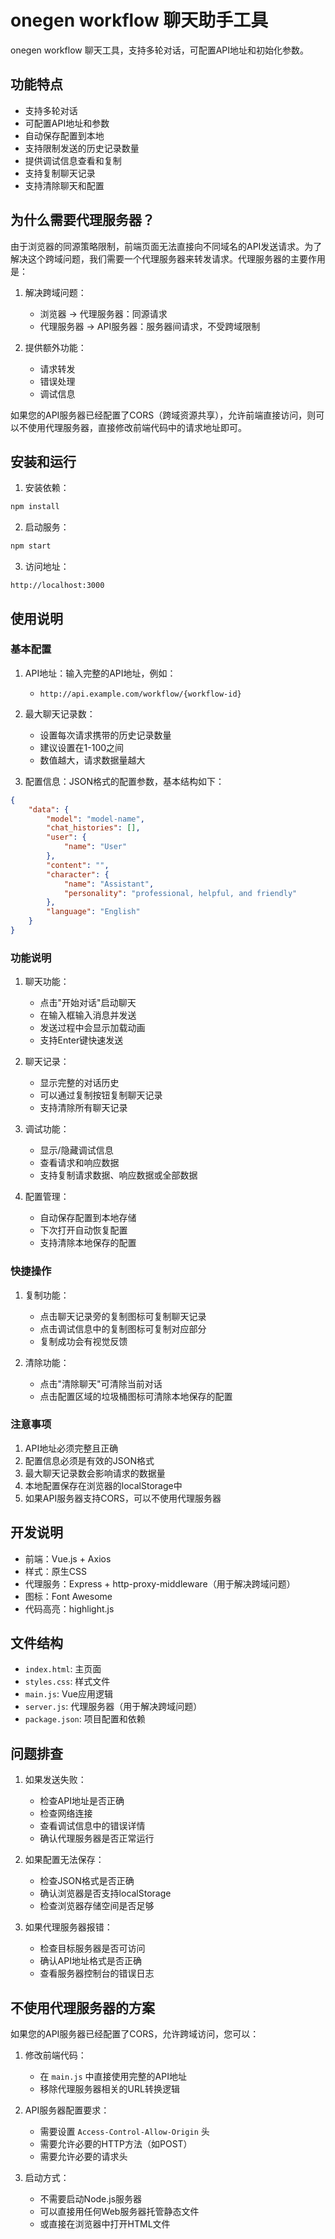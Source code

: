 # onegen workflow 聊天助手工具

onegen workflow 聊天工具，支持多轮对话，可配置API地址和初始化参数。

## 功能特点

- 支持多轮对话
- 可配置API地址和参数
- 自动保存配置到本地
- 支持限制发送的历史记录数量
- 提供调试信息查看和复制
- 支持复制聊天记录
- 支持清除聊天和配置

## 为什么需要代理服务器？

由于浏览器的同源策略限制，前端页面无法直接向不同域名的API发送请求。为了解决这个跨域问题，我们需要一个代理服务器来转发请求。代理服务器的主要作用是：

1. 解决跨域问题：
   - 浏览器 -> 代理服务器：同源请求
   - 代理服务器 -> API服务器：服务器间请求，不受跨域限制

2. 提供额外功能：
   - 请求转发
   - 错误处理
   - 调试信息

如果您的API服务器已经配置了CORS（跨域资源共享），允许前端直接访问，则可以不使用代理服务器，直接修改前端代码中的请求地址即可。

## 安装和运行

1. 安装依赖：
```bash
npm install
```

2. 启动服务：
```bash
npm start
```

3. 访问地址：
```
http://localhost:3000
```

## 使用说明

### 基本配置

1. API地址：输入完整的API地址，例如：
   - `http://api.example.com/workflow/{workflow-id}`

2. 最大聊天记录数：
   - 设置每次请求携带的历史记录数量
   - 建议设置在1-100之间
   - 数值越大，请求数据量越大

3. 配置信息：JSON格式的配置参数，基本结构如下：
```json
{
    "data": {
        "model": "model-name",
        "chat_histories": [],
        "user": {
            "name": "User"
        },
        "content": "",
        "character": {
            "name": "Assistant",
            "personality": "professional, helpful, and friendly"
        },
        "language": "English"
    }
}
```

### 功能说明

1. 聊天功能：
   - 点击"开始对话"启动聊天
   - 在输入框输入消息并发送
   - 发送过程中会显示加载动画
   - 支持Enter键快速发送

2. 聊天记录：
   - 显示完整的对话历史
   - 可以通过复制按钮复制聊天记录
   - 支持清除所有聊天记录

3. 调试功能：
   - 显示/隐藏调试信息
   - 查看请求和响应数据
   - 支持复制请求数据、响应数据或全部数据

4. 配置管理：
   - 自动保存配置到本地存储
   - 下次打开自动恢复配置
   - 支持清除本地保存的配置

### 快捷操作

1. 复制功能：
   - 点击聊天记录旁的复制图标可复制聊天记录
   - 点击调试信息中的复制图标可复制对应部分
   - 复制成功会有视觉反馈

2. 清除功能：
   - 点击"清除聊天"可清除当前对话
   - 点击配置区域的垃圾桶图标可清除本地保存的配置

### 注意事项

1. API地址必须完整且正确
2. 配置信息必须是有效的JSON格式
3. 最大聊天记录数会影响请求的数据量
4. 本地配置保存在浏览器的localStorage中
5. 如果API服务器支持CORS，可以不使用代理服务器

## 开发说明

- 前端：Vue.js + Axios
- 样式：原生CSS
- 代理服务：Express + http-proxy-middleware（用于解决跨域问题）
- 图标：Font Awesome
- 代码高亮：highlight.js

## 文件结构

- `index.html`: 主页面
- `styles.css`: 样式文件
- `main.js`: Vue应用逻辑
- `server.js`: 代理服务器（用于解决跨域问题）
- `package.json`: 项目配置和依赖

## 问题排查

1. 如果发送失败：
   - 检查API地址是否正确
   - 检查网络连接
   - 查看调试信息中的错误详情
   - 确认代理服务器是否正常运行

2. 如果配置无法保存：
   - 检查JSON格式是否正确
   - 确认浏览器是否支持localStorage
   - 检查浏览器存储空间是否足够

3. 如果代理服务器报错：
   - 检查目标服务器是否可访问
   - 确认API地址格式是否正确
   - 查看服务器控制台的错误日志

## 不使用代理服务器的方案

如果您的API服务器已经配置了CORS，允许跨域访问，您可以：

1. 修改前端代码：
   - 在 `main.js` 中直接使用完整的API地址
   - 移除代理服务器相关的URL转换逻辑

2. API服务器配置要求：
   - 需要设置 `Access-Control-Allow-Origin` 头
   - 需要允许必要的HTTP方法（如POST）
   - 需要允许必要的请求头

3. 启动方式：
   - 不需要启动Node.js服务器
   - 可以直接用任何Web服务器托管静态文件
   - 或直接在浏览器中打开HTML文件